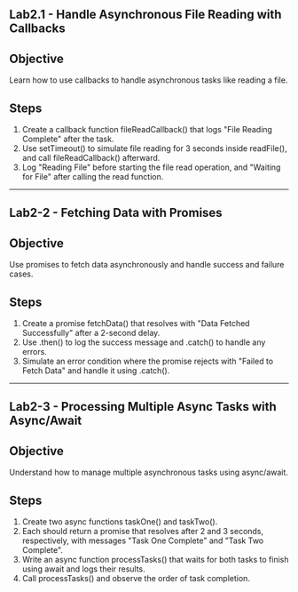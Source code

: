 ## Lab2.1 - Handle Asynchronous File Reading with Callbacks   
## Objective
Learn how to use callbacks to handle asynchronous tasks like reading a file.   
## Steps
1. Create a callback function fileReadCallback() that logs "File Reading Complete" after the task.  
2. Use setTimeout() to simulate file reading for 3 seconds inside readFile(), and call fileReadCallback() afterward.  
3. Log "Reading File" before starting the file read operation, and "Waiting for File" after calling the read function.

<hr />

## Lab2-2 -  Fetching Data with Promises
## Objective  
Use promises to fetch data asynchronously and handle success and failure cases.  
## Steps
1. Create a promise fetchData() that resolves with "Data Fetched Successfully" after a 2-second delay.  
2. Use .then() to log the success message and .catch() to handle any errors.  
3. Simulate an error condition where the promise rejects with "Failed to Fetch Data" and handle it using .catch().

<hr />

## Lab2-3 - Processing Multiple Async Tasks with Async/Await
## Objective
Understand how to manage multiple asynchronous tasks using async/await.
## Steps 
1. Create two async functions taskOne() and taskTwo().  
2. Each should return a promise that resolves after 2 and 3 seconds, respectively, with messages "Task One Complete" and "Task Two Complete".   
3. Write an async function processTasks() that waits for both tasks to finish using await and logs their results.   
4. Call processTasks() and observe the order of task completion.

